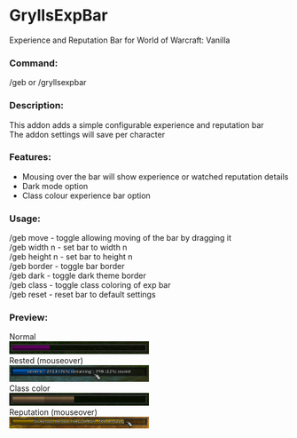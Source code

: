 # GryllsExpBar
Experience and Reputation Bar for World of Warcraft: Vanilla

### Command:
/geb or /gryllsexpbar

### Description:
This addon adds a simple configurable experience and reputation bar<br>
The addon settings will save per character<br>

### Features:
- Mousing over the bar will show experience or watched reputation details
- Dark mode option
- Class colour experience bar option

### Usage:
/geb move - toggle allowing moving of the bar by dragging it<br>
/geb width n - set bar to width n<br>
/geb height n - set bar to height n<br>
/geb border - toggle bar border<br>
/geb dark - toggle dark theme border<br>
/geb class - toggle class coloring of exp bar<br>
/geb reset - reset bar to default settings<br>

### Preview:
Normal<br>
<img src="https://raw.githubusercontent.com/GryllsAddons/AddonPreviews/main/GryllsExpBar/GEB4.png" width=50% height=50%/><br>
Rested (mouseover)<br>
<img src="https://raw.githubusercontent.com/GryllsAddons/AddonPreviews/main/GryllsExpBar/GEB2.png" width=50% height=50%/><br>
Class color<br>
<img src="https://raw.githubusercontent.com/GryllsAddons/AddonPreviews/main/GryllsExpBar/GEB1.png" width=50% height=50%/><br>
Reputation (mouseover)<br>
<img src="https://raw.githubusercontent.com/GryllsAddons/AddonPreviews/main/GryllsExpBar/GEB3.png" width=50% height=50%/><br>
